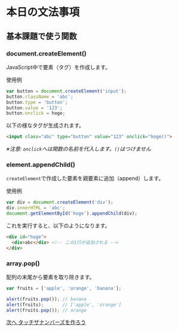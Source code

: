 # 本日の文法事項

## 基本課題で使う関数

### document.createElement()

JavaScript中で要素（タグ）を作成します。

使用例

```javascript
var button = document.createElement('input');
button.className = 'abc';
button.type = 'button';
button.value = '123';
button.onclick = hoge;
```

以下の様なタグが生成されます。

```html
<input class="abc" type="button" value="123" onclick="hoge()">
```

*※注意: `onclick`へは関数の名前を代入します。`()`はつけません*


### element.appendChild()

`createElement`で作成した要素を親要素に追加（append）します。

使用例

```javascript
var div = document.createElement('div');
div.innerHTML = 'abc';
document.getElementById('hoge').appendChild(div);
```

これを実行すると、以下のようになります。

```html
<div id="hoge">
  <div>abc</div> <!-- この1行が追加される -->
</div>
```

### array.pop()

配列の末尾から要素を取り除きます。

```javascript
var fruits = ['apple', 'orange', 'banana'];

alert(fruits.pop()); // banana
alert(fruits);       // ['apple', 'orange']
alert(fruits.pop()); // orange
```

  [次へ タッチザナンバーズを作ろう](./08/touch_the_numbers.md)
